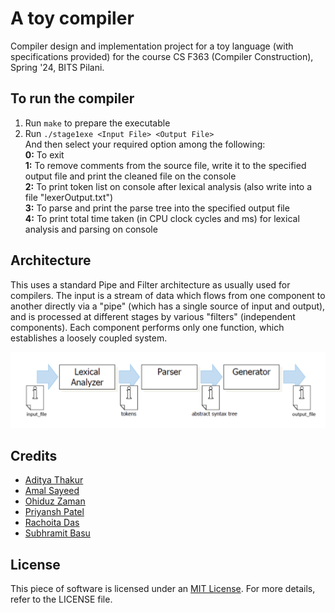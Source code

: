 # A toy compiler
Compiler design and implementation project for a toy language (with specifications provided) for the course CS F363 (Compiler Construction), Spring '24, BITS Pilani.
## To run the compiler
1. Run ````make```` to prepare the executable
2. Run ````./stage1exe <Input File> <Output File>```` <br>
And then select your required option among the following: <br>
 **0:** To exit <br>
 **1:** To remove comments from the source file, write it to the specified output file and print the cleaned file on the console <br>
 **2:** To print token list on console after lexical analysis (also write into a file "lexerOutput.txt") <br>
 **3:** To parse and print the parse tree into the specified output file <br>
 **4:** To print total time taken (in CPU clock cycles and ms) for lexical analysis and parsing on console

## Architecture
This uses a standard Pipe and Filter architecture as usually used for compilers. The input is a stream of data which flows from one component to another directly via a "pipe" (which has a single source of input and output), and is processed at different stages by various "filters" (independent components). Each component performs only one function, which establishes a loosely coupled system.

![Screenshot](architecture.png)
## Credits
- [Aditya Thakur](https://github.com/cry0genic)
- [Amal Sayeed](https://github.com/amal-sayeed)
- [Ohiduz Zaman](https://github.com/Ohiduz)
- [Priyansh Patel](https://github.com/PriyanshPatelBits)
- [Rachoita Das](https://github.com/Rachoita-Das)
- [Subhramit Basu](https://github.com/subhramit)
## License
This piece of software is licensed under an [MIT License](https://opensource.org/licenses/MIT).  For more details, refer to the LICENSE file.
